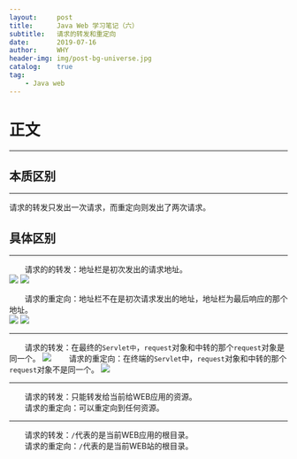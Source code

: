 ```yaml
---
layout:     post
title:      Java Web 学习笔记（六）
subtitle:   请求的转发和重定向
date:       2019-07-16
author:     WHY
header-img: img/post-bg-universe.jpg
catalog:    true
tag:
    - Java web
---
```


# 正文
---
## 本质区别
---
请求的转发只发出一次请求，而重定向则发出了两次请求。

## 具体区别
---

&emsp;&emsp;请求的的转发：地址栏是初次发出的请求地址。<br>
![](http://ww3.sinaimg.cn/large/006tNc79ly1g51ii1omubj30nk08idgj.jpg)
![](http://ww3.sinaimg.cn/large/006tNc79ly1g51ii4oegrj30ko02c3ys.jpg)

&emsp;&emsp;请求的重定向：地址栏不在是初次请求发出的地址，地址栏为最后响应的那个地址。<br>
![](http://ww4.sinaimg.cn/large/006tNc79ly1g51ijvavg5j30l407o74y.jpg)
![](http://ww1.sinaimg.cn/large/006tNc79ly1g51ijxqiedj30jm01qq38.jpg)

---
&emsp;&emsp;请求的转发：在最终的```Servlet中```，```request```对象和中转的那个```request```对象是同一个。
![](http://ww4.sinaimg.cn/large/006tNc79ly1g51iad2i85j30bw03sq39.jpg)
&emsp;&emsp;请求的重定向：在终端的```Servlet```中，```request```对象和中转的那个```request```对象不是同一个。
![](http://ww2.sinaimg.cn/large/006tNc79ly1g51ifdpd4nj30aw03wwet.jpg)

---
&emsp;&emsp;请求的转发：只能转发给当前给WEB应用的资源。<br>
&emsp;&emsp;请求的重定向：可以重定向到任何资源。

---
&emsp;&emsp;请求的转发：```/```代表的是当前WEB应用的根目录。<br>
&emsp;&emsp;请求的重定向：```/```代表的是当前WEB站的根目录。
